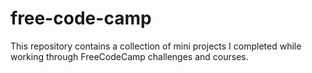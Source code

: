# free-code-camp
This repository contains a collection of mini projects I completed while working through FreeCodeCamp challenges and courses.